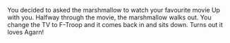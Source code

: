 You decided to asked the marshmallow to watch your favourite movie Up with you.
Halfway through the movie, the marshmallow walks out.  You change the TV to F-Troop and it comes back in and sits down.  Turns out it loves Agarn!